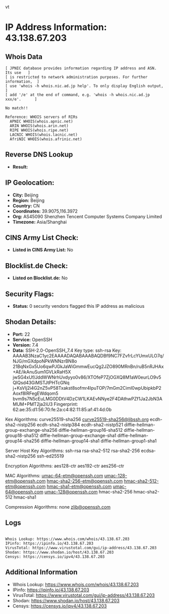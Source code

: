vt
# IP Address Information: 43.138.67.203

## Whois Data
```
[ JPNIC database provides information regarding IP address and ASN. Its use   ]
[ is restricted to network administration purposes. For further information,  ]
[ use 'whois -h whois.nic.ad.jp help'. To only display English output,        ]
[ add '/e' at the end of command, e.g. 'whois -h whois.nic.ad.jp xxx/e'.      ]

No match!!

Reference: WHOIS servers of RIRs
  APNIC WHOIS(whois.apnic.net)
  ARIN WHOIS(whois.arin.net)
  RIPE WHOIS(whois.ripe.net)
  LACNIC WHOIS(whois.lacnic.net)
  AfriNIC WHOIS(whois.afrinic.net)

```
## Reverse DNS Lookup
- **Result:** 

## IP Geolocation:
- **City:** Beijing
- **Region:** Beijing
- **Country:** CN
- **Coordinates:** 39.9075,116.3972
- **Org:** AS45090 Shenzhen Tencent Computer Systems Company Limited
- **Timezone:** Asia/Shanghai

## CINS Army List Check:
- **Listed in CINS Army List:** 
No

## Blocklist.de Check:
- **Listed on Blocklist.de:** 
No

## Security Flags:
- **Status:** 0 security vendors flagged this IP address as malicious

## Shodan Details:
- **Port:** 22
- **Service:** OpenSSH
- **Version:** 7.4
- **Data:** SSH-2.0-OpenSSH_7.4
Key type: ssh-rsa
Key: AAAAB3NzaC1yc2EAAAADAQABAAABAQDBf9NC7FZvfrLcYUmxULO7q/NJG/mGXdpoNPkWNNzrBN8o
21BqNxGx5Uo6qwPJGkJaWiGmmwEucQg2JZO890MRnBn/ruB5nRJHAx+AE/ikAnuSum1GVLkRaH5X
jwSG4xUf/JddWWNrhUvdyyo0v86/XTOfeP7ZjOGXQ8M1aW0eurLO9v5QIQsd43GiMSTJtPHTcGNq
j+KsVIj2i4G2nZ5vP58Txakst8sofmr4IpuTOP/7mGm2Ciml0wpUbipkbP2Aoxf8IRFegEWdqom5
bvm9s7N5cEuLMG0DDtV4DzCW1LKAEvNNye2F4DAthwPZf1Ja2JbN3AMUM+PMT2ja2iU3
Fingerprint: 62:ae:35:d1:56:70:fe:2a:c4:82:11:85:af:41:4d:0b

Kex Algorithms:
	curve25519-sha256
	curve25519-sha256@libssh.org
	ecdh-sha2-nistp256
	ecdh-sha2-nistp384
	ecdh-sha2-nistp521
	diffie-hellman-group-exchange-sha256
	diffie-hellman-group16-sha512
	diffie-hellman-group18-sha512
	diffie-hellman-group-exchange-sha1
	diffie-hellman-group14-sha256
	diffie-hellman-group14-sha1
	diffie-hellman-group1-sha1

Server Host Key Algorithms:
	ssh-rsa
	rsa-sha2-512
	rsa-sha2-256
	ecdsa-sha2-nistp256
	ssh-ed25519

Encryption Algorithms:
	aes128-ctr
	aes192-ctr
	aes256-ctr

MAC Algorithms:
	umac-64-etm@openssh.com
	umac-128-etm@openssh.com
	hmac-sha2-256-etm@openssh.com
	hmac-sha2-512-etm@openssh.com
	hmac-sha1-etm@openssh.com
	umac-64@openssh.com
	umac-128@openssh.com
	hmac-sha2-256
	hmac-sha2-512
	hmac-sha1

Compression Algorithms:
	none
	zlib@openssh.com


## Logs
```

Whois Lookup: https://www.whois.com/whois/43.138.67.203
IPinfo: https://ipinfo.io/43.138.67.203
VirusTotal: https://www.virustotal.com/gui/ip-address/43.138.67.203
Shodan: https://www.shodan.io/host/43.138.67.203
Censys: https://censys.io/ipv4/43.138.67.203

```
## Additional Information
- Whois Lookup: https://www.whois.com/whois/43.138.67.203
- IPinfo: https://ipinfo.io/43.138.67.203
- VirusTotal: https://www.virustotal.com/gui/ip-address/43.138.67.203
- Shodan: https://www.shodan.io/host/43.138.67.203
- Censys: https://censys.io/ipv4/43.138.67.203

